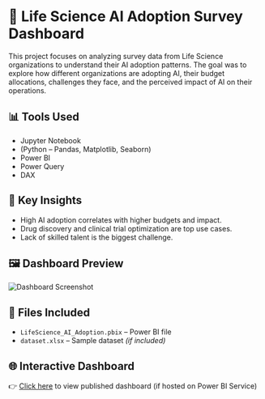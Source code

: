 # 🧠 Life Science AI Adoption Survey Dashboard

This project focuses on analyzing survey data from Life Science organizations to understand their AI adoption patterns. The goal was to explore how different organizations are adopting AI, their budget allocations, challenges they face, and the perceived impact of AI on their operations.

## 📊 Tools Used
- Jupyter Notebook
- (Python – Pandas, Matplotlib, Seaborn)
- Power BI
- Power Query
- DAX

## 🚀 Key Insights
- High AI adoption correlates with higher budgets and impact.
- Drug discovery and clinical trial optimization are top use cases.
- Lack of skilled talent is the biggest challenge.

## 🖼️ Dashboard Preview
![Dashboard Screenshot](screenshot.png)

## 📂 Files Included
- `LifeScience_AI_Adoption.pbix` – Power BI file
- `dataset.xlsx` – Sample dataset *(if included)*

## 🌐 Interactive Dashboard
👉 [Click here](#) to view published dashboard (if hosted on Power BI Service)


